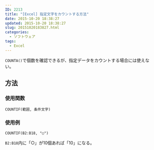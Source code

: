 ```yaml
---
ID: 2213
title: "[Excel] 指定文字をカウントする方法"
date: 2015-10-20 18:38:27
updated: 2015-10-20 18:38:27
slug: 20151020183827.html
categories:
  - ソフトウェア
tags:
  - Excel
---
```


<code>COUNTA()</code>で個数を確認できるが、指定データをカウントする場合には使えない。

<!--more-->
<h2>方法</h2>
<h3>使用関数</h3>
<pre class=""><code>COUNTIF(範囲, 条件文字)</code></pre>

<h3>使用例</h3>
<pre class=""><code>COUNTIF(B2:B18, "○")</code></pre>
<code>B2:B18</code>内に「○」が10個あれば「10」になる。
